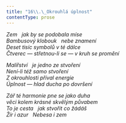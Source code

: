 ```yaml
---
title: "16\\.\_Okrouhlá úplnost"
contentType: prose
---
```


_Zem   jak by se podobala míse  
Bambusový klobouk   nebe znamení  
Deset tisíc symbolů v té dálce  
Čtverec — střetnou-li se — v kruh se promění_

  

_Malířství   je jedno ze stvoření  
Není-li též samo stvoření  
Z okrouhlosti příval energie  
Úplnost — hlad ducha po dovršení_

  

_Zář té harmonie pne se jako duha  
věci kolem krásné skvělým půvabem  
To je cesta   jak stvořit co žádáš  
Žír i azur   Nebesa i zem_

